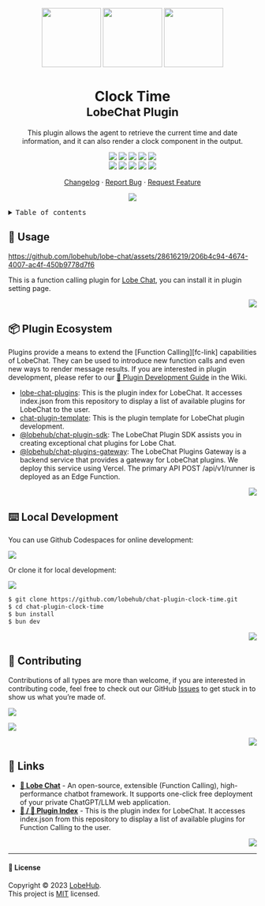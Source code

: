 <a name="readme-top"></a>

<div align="center">

<img height="120" src="https://registry.npmmirror.com/@lobehub/assets-emoji/1.3.0/files/assets/puzzle-piece.webp">
<img height="120" src="https://gw.alipayobjects.com/zos/kitchen/qJ3l3EPsdW/split.svg">
<img height="120" src="https://registry.npmmirror.com/@lobehub/assets-emoji/1.3.0/files/assets/one-o-clock.webp">

<h1>Clock Time<br/><sup>LobeChat Plugin</sup></h1>

This plugin allows the agent to retrieve the current time and date information, and it can also render a clock component in the output.

[![][🤯-🧩-lobehub-shield]][🤯-🧩-lobehub-link]
[![][github-release-shield]][github-release-link]
[![][github-releasedate-shield]][github-releasedate-link]
[![][github-action-test-shield]][github-action-test-link]
[![][github-action-release-shield]][github-action-release-link]<br/>
[![][github-contributors-shield]][github-contributors-link]
[![][github-forks-shield]][github-forks-link]
[![][github-stars-shield]][github-stars-link]
[![][github-issues-shield]][github-issues-link]
[![][github-license-shield]][github-license-link]

[Changelog](./CHANGELOG.md) · [Report Bug][github-issues-link] · [Request Feature][github-issues-link]

![](https://raw.githubusercontent.com/andreasbm/readme/master/assets/lines/rainbow.png)

</div>

<details>
<summary><kbd>Table of contents</kbd></summary>

#### TOC

- [🤯 Usage](#-usage)
- [⌨️ Local Development](#️-local-development)
- [🤝 Contributing](#-contributing)

####

</details>

## 🤯 Usage

https://github.com/lobehub/lobe-chat/assets/28616219/206b4c94-4674-4007-ac4f-450b9778d7f6

This is a function calling plugin for [Lobe Chat](https://github.com/lobehub/lobe-chat), you can install it in plugin setting page.

<div align="right">

[![][back-to-top]](#readme-top)

</div>

## 📦 Plugin Ecosystem

Plugins provide a means to extend the \[Function Calling]\[fc-link] capabilities of LobeChat. They can be used to introduce new function calls and even new ways to render message results. If you are interested in plugin development, please refer to our [📘 Plugin Development Guide](https://github.com/lobehub/lobe-chat/wiki/Plugin-Development) in the Wiki.

- [lobe-chat-plugins][lobe-chat-plugins]: This is the plugin index for LobeChat. It accesses index.json from this repository to display a list of available plugins for LobeChat to the user.
- [chat-plugin-template][chat-plugin-template]: This is the plugin template for LobeChat plugin development.
- [@lobehub/chat-plugin-sdk][chat-plugin-sdk]: The LobeChat Plugin SDK assists you in creating exceptional chat plugins for Lobe Chat.
- [@lobehub/chat-plugins-gateway][chat-plugins-gateway]: The LobeChat Plugins Gateway is a backend service that provides a gateway for LobeChat plugins. We deploy this service using Vercel. The primary API POST /api/v1/runner is deployed as an Edge Function.

<div align="right">

[![][back-to-top]](#readme-top)

</div>

## ⌨️ Local Development

You can use Github Codespaces for online development:

[![][github-codespace-shield]][github-codespace-link]

Or clone it for local development:

[![][bun-shield]][bun-link]

```bash
$ git clone https://github.com/lobehub/chat-plugin-clock-time.git
$ cd chat-plugin-clock-time
$ bun install
$ bun dev
```

<div align="right">

[![][back-to-top]](#readme-top)

</div>

## 🤝 Contributing

Contributions of all types are more than welcome, if you are interested in contributing code, feel free to check out our GitHub [Issues][github-issues-link] to get stuck in to show us what you’re made of.

[![][pr-welcome-shield]][pr-welcome-link]

[![][github-contrib-shield]][github-contrib-link]

<div align="right">

[![][back-to-top]](#readme-top)

</div>

## 🔗 Links

- **[🤖 Lobe Chat](https://github.com/lobehub/lobe-chat)** - An open-source, extensible (Function Calling), high-performance chatbot framework. It supports one-click free deployment of your private ChatGPT/LLM web application.
- **[🧩 / 🏪 Plugin Index](https://github.com/lobehub/lobe-chat-plugins)** - This is the plugin index for LobeChat. It accesses index.json from this repository to display a list of available plugins for Function Calling to the user.

<div align="right">

[![][back-to-top]](#readme-top)

</div>

---

#### 📝 License

Copyright © 2023 [LobeHub][profile-link]. <br />
This project is [MIT](./LICENSE) licensed.

<!-- LINK GROUP -->

[🤯-🧩-lobehub-link]: https://github.com/lobehub/lobe-chat-plugins
[🤯-🧩-lobehub-shield]: https://img.shields.io/badge/%F0%9F%A4%AF%20%26%20%F0%9F%A7%A9%20LobeHub-Plugin-95f3d9?labelColor=black&style=flat-square
[back-to-top]: https://img.shields.io/badge/-BACK_TO_TOP-black?style=flat-square
[bun-link]: https://bun.sh
[bun-shield]: https://img.shields.io/badge/-speedup%20with%20bun-black?logo=bun&style=for-the-badge
[chat-plugin-sdk]: https://github.com/lobehub/chat-plugin-sdk
[chat-plugin-template]: https://github.com/lobehub/chat-plugin-
[chat-plugins-gateway]: https://github.com/lobehub/chat-plugins-gateway
[github-action-release-link]: https://github.com/lobehub/chat-plugin-clock-time/actions/workflows/release.yml
[github-action-release-shield]: https://img.shields.io/github/actions/workflow/status/lobehub/chat-plugin-clock-time/release.yml?label=release&labelColor=black&logo=githubactions&logoColor=white&style=flat-square
[github-action-test-link]: https://github.com/lobehub/chat-plugin-clock-time/actions/workflows/test.yml
[github-action-test-shield]: https://img.shields.io/github/actions/workflow/status/lobehub/chat-plugin-clock-time/test.yml?label=test&labelColor=black&logo=githubactions&logoColor=white&style=flat-square
[github-codespace-link]: https://codespaces.new/lobehub/chat-plugin-clock-time
[github-codespace-shield]: https://github.com/codespaces/badge.svg
[github-contrib-link]: https://github.com/lobehub/chat-plugin-clock-time/graphs/contributors
[github-contrib-shield]: https://contrib.rocks/image?repo=lobehub%2Fchat-plugin-clock-time
[github-contributors-link]: https://github.com/lobehub/chat-plugin-clock-time/graphs/contributors
[github-contributors-shield]: https://img.shields.io/github/contributors/lobehub/chat-plugin-clock-time?color=c4f042&labelColor=black&style=flat-square
[github-forks-link]: https://github.com/lobehub/chat-plugin-clock-time/network/members
[github-forks-shield]: https://img.shields.io/github/forks/lobehub/chat-plugin-clock-time?color=8ae8ff&labelColor=black&style=flat-square
[github-issues-link]: https://github.com/lobehub/chat-plugin-clock-time/issues
[github-issues-shield]: https://img.shields.io/github/issues/lobehub/chat-plugin-clock-time?color=ff80eb&labelColor=black&style=flat-square
[github-license-link]: https://github.com/lobehub/chat-plugin-clock-time/blob/main/LICENSE
[github-license-shield]: https://img.shields.io/github/license/lobehub/chat-plugin-clock-time?color=white&labelColor=black&style=flat-square
[github-release-link]: https://github.com/lobehub/chat-plugin-clock-time/releases
[github-release-shield]: https://img.shields.io/github/v/release/lobehub/chat-plugin-clock-time?color=369eff&labelColor=black&logo=github&style=flat-square
[github-releasedate-link]: https://github.com/lobehub/chat-plugin-clock-time/releases
[github-releasedate-shield]: https://img.shields.io/github/release-date/lobehub/chat-plugin-clock-time?labelColor=black&style=flat-square
[github-stars-link]: https://github.com/lobehub/chat-plugin-clock-time/network/stargazers
[github-stars-shield]: https://img.shields.io/github/stars/lobehub/chat-plugin-clock-time?color=ffcb47&labelColor=black&style=flat-square
[lobe-chat-plugins]: https://github.com/lobehub/lobe-chat-plugins
[pr-welcome-link]: https://github.com/lobehub/chat-plugin-clock-time/pulls
[pr-welcome-shield]: https://img.shields.io/badge/%F0%9F%A4%AF%20PR%20WELCOME-%E2%86%92-ffcb47?labelColor=black&style=for-the-badge
[profile-link]: https://github.com/lobehub